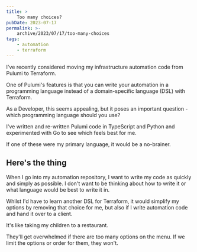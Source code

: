 ```yaml
---
title: >
    Too many choices?
pubDate: 2023-07-17
permalink: >-
    archive/2023/07/17/too-many-choices
tags:
    - automation
    - terraform
---
```


I've recently considered moving my infrastructure automation code from Pulumi to Terraform.

One of Pulumi's features is that you can write your automation in a programming language instead of a domain-specific language (DSL) with Terraform.

As a Developer, this seems appealing, but it poses an important question - which programming language should you use?

I've written and re-written Pulumi code in TypeScript and Python and experimented with Go to see which feels best for me.

If one of these were my primary language, it would be a no-brainer.

## Here's the thing

When I go into my automation repository, I want to write my code as quickly and simply as possible. I don't want to be thinking about how to write it or what language would be best to write it in.

Whilst I'd have to learn another DSL for Terraform, it would simplify my options by removing that choice for me, but also if I write automation code and hand it over to a client.

It's like taking my children to a restaurant.

They'll get overwhelmed if there are too many options on the menu. If we limit the options or order for them, they won't.
